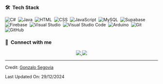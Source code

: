 ### 🛠 &nbsp;Tech Stack

![C#](https://img.shields.io/badge/-C%23-05122A?style=flat&logo=c-sharp&logoColor=239120)&nbsp;
![Java](https://img.shields.io/badge/-Java-05122A?style=flat&logo=Java&logoColor=FFA518)&nbsp;
![HTML](https://img.shields.io/badge/-HTML-05122A?style=flat&logo=HTML5)&nbsp;
![CSS](https://img.shields.io/badge/-CSS-05122A?style=flat&logo=CSS3&logoColor=1572B6)&nbsp;
![JavaScript](https://img.shields.io/badge/-JavaScript-05122A?style=flat&logo=javascript)&nbsp;
![MySQL](https://img.shields.io/badge/-MySQL-05122A?style=flat&logo=mysql&logoColor=4479A1)&nbsp;
![Supabase](https://img.shields.io/badge/-Supabase-05122A?style=flat&logo=supabase&logoColor=3ECF8E)&nbsp;
![Firebase](https://img.shields.io/badge/-Firebase-05122A?style=flat&logo=firebase&logoColor=FFCA28)&nbsp;
![Visual Studio](https://img.shields.io/badge/-Visual%20Studio-05122A?style=flat&logo=visual-studio&logoColor=5C2D91)&nbsp;
![Visual Studio Code](https://img.shields.io/badge/-Visual%20Studio%20Code-05122A?style=flat&logo=visual-studio-code&logoColor=007ACC)&nbsp;
![Arduino](https://img.shields.io/badge/-Arduino-05122A?style=flat&logo=arduino&logoColor=00979D)&nbsp;
![Git](https://img.shields.io/badge/-Git-05122A?style=flat&logo=git)&nbsp;
![GitHub](https://img.shields.io/badge/-GitHub-05122A?style=flat&logo=github)&nbsp;

### :link: &nbsp;Connect with me

<p align="center">
<a href="https://linkedin.com/in/gonzalo-segovia-dev">
  <img src="https://img.shields.io/badge/-Gonzalo%20Segovia-0077B5?style=for-the-badge&logo=Linkedin&logoColor=white"/>
</a>
<a href="mailto:gnzlsegovia@gmail.com">
  <img src="https://img.shields.io/badge/-gnzlsegovia@gmail.com-D14836?style=for-the-badge&logo=Gmail&logoColor=white"/>
</a>
</p>

---
Credit: [Gonzalo Segovia](https://github.com/gosegovia)

Last Updated On: 29/12/2024
